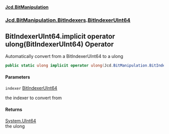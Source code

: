 #### [Jcd.BitManipulation](index.md 'index')
### [Jcd.BitManipulation.BitIndexers](Jcd.BitManipulation.BitIndexers.md 'Jcd.BitManipulation.BitIndexers').[BitIndexerUInt64](Jcd.BitManipulation.BitIndexers.BitIndexerUInt64.md 'Jcd.BitManipulation.BitIndexers.BitIndexerUInt64')

## BitIndexerUInt64.implicit operator ulong(BitIndexerUInt64) Operator

Automatically convert from a BitIndexerUInt64 to a ulong

```csharp
public static ulong implicit operator ulong(Jcd.BitManipulation.BitIndexers.BitIndexerUInt64 indexer);
```
#### Parameters

<a name='Jcd.BitManipulation.BitIndexers.BitIndexerUInt64.op_Implicitulong(Jcd.BitManipulation.BitIndexers.BitIndexerUInt64).indexer'></a>

`indexer` [BitIndexerUInt64](Jcd.BitManipulation.BitIndexers.BitIndexerUInt64.md 'Jcd.BitManipulation.BitIndexers.BitIndexerUInt64')

the indexer to convert from

#### Returns
[System.UInt64](https://docs.microsoft.com/en-us/dotnet/api/System.UInt64 'System.UInt64')  
the ulong